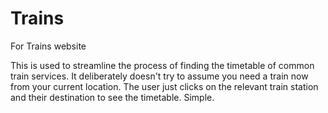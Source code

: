 # Trains
For Trains website

This is used to streamline the process of finding the timetable of common train services.
It deliberately doesn't try to assume you need a train now from your current location.
The user just clicks on the relevant train station and their destination to see the timetable.
Simple.
